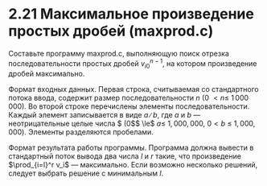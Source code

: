 # 2.21 Максимальное произведение простых дробей (maxprod.c)
Составьте программу maxprod.c, выполняющую поиск отрезка последовательности простых дробей ${v_i}_0^{n-1}$, на котором произведение дробей максимально.

Формат входных данных. Первая строка, считываемая со стандартного потока ввода, содержит размер последовательности $n$ $(0$ $< n \le$ $1\,000\,000)$. Во второй строке перечислены элементы последовательности. Каждый элемент записывается в виде $a∕b$, где $a$ и $b$ — неотрицательные целые числа $ (0$$ \le$ $a \le$ $1,000,000,$ $0 < b$ $\le$ $1,000,000)$. Элементы разделяются пробелами.

Формат результата работы программы. Программа должна вывести в стандартный поток вывода два числа $l$ и $r$ такие, что произведение $\prod_{i=l}^r v_i$ — максимально. Если возможно несколько решений, следует выбрать решение с минимальным $l$.
